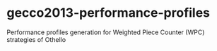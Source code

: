 gecco2013-performance-profiles
==============================

Performance profiles generation for Weighted Piece Counter (WPC) strategies of Othello
